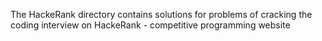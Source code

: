 The HackeRank directory contains solutions for problems of cracking the coding interview on HackeRank - competitive programming website
